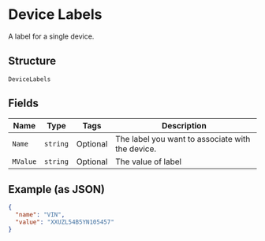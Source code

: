 
# Device Labels

A label for a single device.

## Structure

`DeviceLabels`

## Fields

| Name | Type | Tags | Description |
|  --- | --- | --- | --- |
| `Name` | `string` | Optional | The label you want to associate with the device. |
| `MValue` | `string` | Optional | The value of label |

## Example (as JSON)

```json
{
  "name": "VIN",
  "value": "XXUZL54B5YN105457"
}
```

